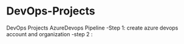 # DevOps-Projects
DevOps Projects
AzureDevops Pipeline
-Step 1:
create azure devops account and organization
-step 2 :
